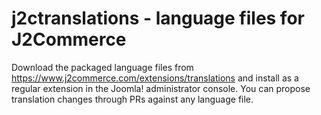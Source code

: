 # j2ctranslations - language files for J2Commerce

Download the packaged language files from https://www.j2commerce.com/extensions/translations and install as a regular extension in the Joomla! administrator console.
You can propose translation changes through PRs against any language file.
